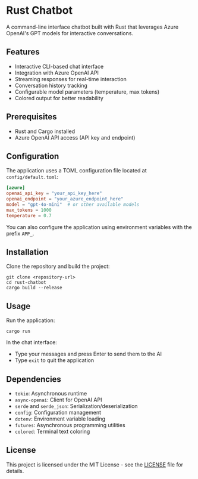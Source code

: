 # Rust Chatbot

A command-line interface chatbot built with Rust that leverages Azure OpenAI's GPT models for interactive conversations.

## Features

- Interactive CLI-based chat interface
- Integration with Azure OpenAI API
- Streaming responses for real-time interaction
- Conversation history tracking
- Configurable model parameters (temperature, max tokens)
- Colored output for better readability

## Prerequisites

- Rust and Cargo installed
- Azure OpenAI API access (API key and endpoint)

## Configuration

The application uses a TOML configuration file located at `config/default.toml`:

```toml
[azure]
openai_api_key = "your_api_key_here"
openai_endpoint = "your_azure_endpoint_here"
model = "gpt-4o-mini"  # or other available models
max_tokens = 1000
temperature = 0.7
```

You can also configure the application using environment variables with the prefix `APP_`.

## Installation

Clone the repository and build the project:

```
git clone <repository-url>
cd rust-chatbot
cargo build --release
```

## Usage

Run the application:

```
cargo run
```

In the chat interface:
- Type your messages and press Enter to send them to the AI
- Type `exit` to quit the application

## Dependencies

- `tokio`: Asynchronous runtime
- `async-openai`: Client for OpenAI API
- `serde` and `serde_json`: Serialization/deserialization
- `config`: Configuration management
- `dotenv`: Environment variable loading
- `futures`: Asynchronous programming utilities
- `colored`: Terminal text coloring

## License

This project is licensed under the MIT License - see the [LICENSE](LICENSE) file for details.